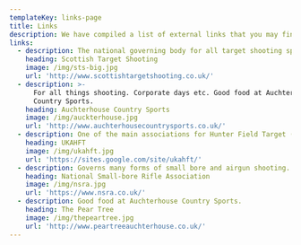 ```yaml
---
templateKey: links-page
title: Links
description: We have compiled a list of external links that you may find useful.
links:
  - description: The national governing body for all target shooting sports in Scotland.
    heading: Scottish Target Shooting
    image: /img/sts-big.jpg
    url: 'http://www.scottishtargetshooting.co.uk/'
  - description: >-
      For all things shooting. Corporate days etc. Good food at Auchterhouse
      Country Sports.
    heading: Auchterhouse Country Sports
    image: /img/auckterhouse.jpg
    url: 'http://www.auchterhousecountrysports.co.uk/'
  - description: One of the main associations for Hunter Field Target (HFT) shooting.
    heading: UKAHFT
    image: /img/ukahft.jpg
    url: 'https://sites.google.com/site/ukahft/'
  - description: Governs many forms of small bore and airgun shooting.
    heading: National Small-bore Rifle Association
    image: /img/nsra.jpg
    url: 'https://www.nsra.co.uk/'
  - description: Good food at Auchterhouse Country Sports.
    heading: The Pear Tree
    image: /img/thepeartree.jpg
    url: 'http://www.peartreeauchterhouse.co.uk/'
---
```


